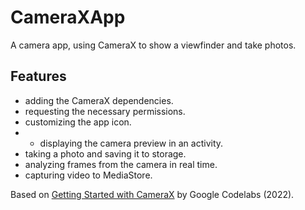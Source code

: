# CameraXApp

A camera app, using CameraX to show a viewfinder and take photos.

<!-- <p align="center">
<img src="screenshot.png" style="width:528px;max-width: 100%;">
</p> -->

## Features

- adding the CameraX dependencies.
- requesting the necessary permissions.
- customizing the app icon.
- - displaying the camera preview in an activity.
- taking a photo and saving it to storage.
- analyzing frames from the camera in real time.
- capturing video to MediaStore.

Based on [Getting Started with CameraX](https://developer.android.com/codelabs/camerax-getting-started) by Google Codelabs (2022).
